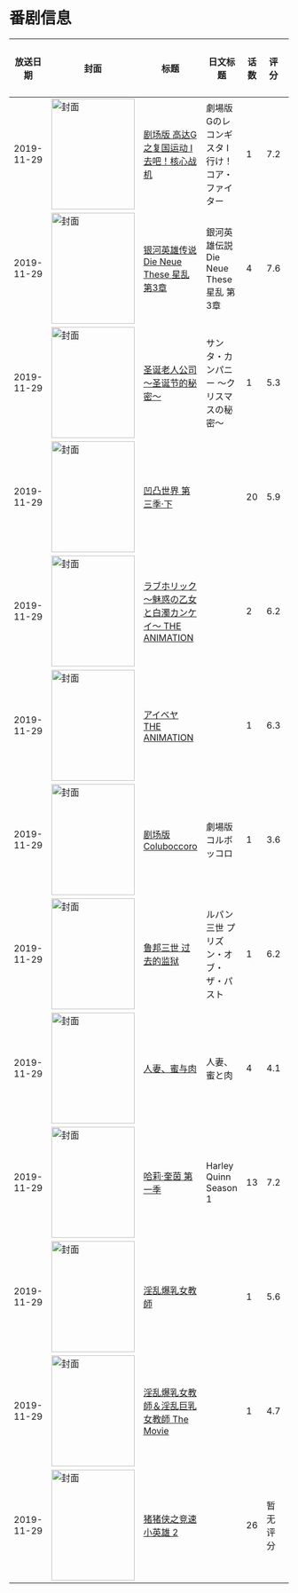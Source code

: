 # 番剧信息

|放送日期|封面|标题|日文标题|话数|评分|评分人数|
|---|---|---|---|---|---|---|
|2019-11-29|<img src="//lain.bgm.tv/pic/cover/c/16/67/152365_L335A.jpg" alt="封面" style="width:150px;height:200px;object-fit:cover;">|[剧场版 高达G之复国运动 I 去吧！核心战机](https://bangumi.tv/subject/152365)|劇場版 Gのレコンギスタ I 行け！コア・ファイター|1|7.2|461人评分|
|2019-11-29|<img src="//lain.bgm.tv/pic/cover/c/5e/61/226224_01XNb.jpg" alt="封面" style="width:150px;height:200px;object-fit:cover;">|[银河英雄传说 Die Neue These 星乱 第3章](https://bangumi.tv/subject/226224)|銀河英雄伝説 Die Neue These 星乱 第3章|4|7.6|857人评分|
|2019-11-29|<img src="//lain.bgm.tv/pic/cover/c/d5/20/284474_N6ci4.jpg" alt="封面" style="width:150px;height:200px;object-fit:cover;">|[圣诞老人公司～圣诞节的秘密～](https://bangumi.tv/subject/284474)|サンタ・カンパニー ～クリスマスの秘密～|1|5.3|17人评分|
|2019-11-29|<img src="//lain.bgm.tv/pic/cover/c/01/8d/284641_qXpip.jpg" alt="封面" style="width:150px;height:200px;object-fit:cover;">|[凹凸世界 第三季·下](https://bangumi.tv/subject/284641)||20|5.9|165人评分|
|2019-11-29|<img src="/img/no_icon_subject.png" alt="封面" style="width:150px;height:200px;object-fit:cover;">|[ラブホリック～魅惑の乙女と白濁カンケイ～ THE ANIMATION](https://bangumi.tv/subject/289860)||2|6.2|358人评分|
|2019-11-29|<img src="/img/no_icon_subject.png" alt="封面" style="width:150px;height:200px;object-fit:cover;">|[アイベヤ THE ANIMATION](https://bangumi.tv/subject/290996)||1|6.3|330人评分|
|2019-11-29|<img src="//lain.bgm.tv/pic/cover/c/3b/c7/291175_qzXR3.jpg" alt="封面" style="width:150px;height:200px;object-fit:cover;">|[剧场版 Coluboccoro](https://bangumi.tv/subject/291175)|劇場版 コルボッコロ|1|3.6|15人评分|
|2019-11-29|<img src="//lain.bgm.tv/pic/cover/c/2a/db/292940_Jkf8U.jpg" alt="封面" style="width:150px;height:200px;object-fit:cover;">|[鲁邦三世 过去的监狱](https://bangumi.tv/subject/292940)|ルパン三世 プリズン・オブ・ザ・パスト|1|6.2|48人评分|
|2019-11-29|<img src="/img/no_icon_subject.png" alt="封面" style="width:150px;height:200px;object-fit:cover;">|[人妻、蜜与肉](https://bangumi.tv/subject/295263)|人妻、蜜と肉|4|4.1|115人评分|
|2019-11-29|<img src="//lain.bgm.tv/pic/cover/c/a7/ca/295939_nNvvB.jpg" alt="封面" style="width:150px;height:200px;object-fit:cover;">|[哈莉·奎茵 第一季](https://bangumi.tv/subject/295939)|Harley Quinn Season 1|13|7.2|72人评分|
|2019-11-29|<img src="/img/no_icon_subject.png" alt="封面" style="width:150px;height:200px;object-fit:cover;">|[淫乱爆乳女教師](https://bangumi.tv/subject/325878)||1|5.6|19人评分|
|2019-11-29|<img src="/img/no_icon_subject.png" alt="封面" style="width:150px;height:200px;object-fit:cover;">|[淫乱爆乳女教師＆淫乱巨乳女教師 The Movie](https://bangumi.tv/subject/325880)||1|4.7|15人评分|
|2019-11-29|<img src="//lain.bgm.tv/pic/cover/c/d2/0b/384753_uiQUD.jpg" alt="封面" style="width:150px;height:200px;object-fit:cover;">|[猪猪侠之竞速小英雄 2](https://bangumi.tv/subject/384753)||26|暂无评分|少于10人评分|
